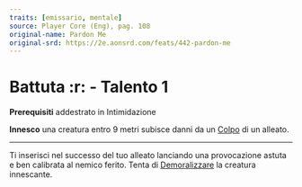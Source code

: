 ```yaml
---
traits: [emissario, mentale]
source: Player Core (Eng), pag. 108
original-name: Pardon Me
original-srd: https://2e.aonsrd.com/feats/442-pardon-me
---
```


# Battuta :r: - Talento 1

**Prerequisiti** addestrato in Intimidazione

**Innesco** una creatura entro 9 metri subisce danni da un
[Colpo](/azioni/colpire) di un alleato.

---

Ti inserisci nel successo del tuo alleato lanciando una provocazione astuta e
ben calibrata al nemico ferito. Tenta di [Demoralizzare](/azioni/demoralizzare)
la creatura innescante.
